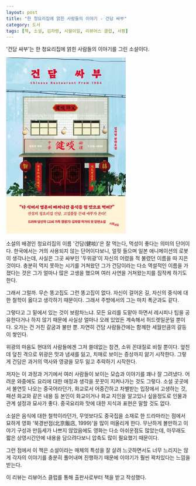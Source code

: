```yaml
---
layout: post
title: "한 청요리집에 얽힌 사람들의 이야기 - 건담 싸부"
category: 도서
tags: [책, 소설, 김자령, 시월이일, 리뷰어스 클럽, 서평]
---
```


'건담 싸부'는
한 청요리집에 얽힌 사람들의 이야기를 그린 소설이다.

![표지](/images/jiandan-chinese-restaurant-from-1984-book-h480.jpg)

소설의 배경인 청요리집의 이름 '건담(健啖)'은
잘 먹는다, 먹성이 좋다는 의미의 단어이다.
한국에서는 거의 사용되지 않는 단어이다보니,
얼핏 들으며 일본 애니메이션의 로봇이 생각나는데,
사실은 그곳 싸부인 '두위광'이 자신의 어렸을 적 불렸던 이름을 따 지은 것이다.
충분히 먹지 못하는 시기를 거쳐왔던 그가 건담이라는 다소 역설적인 이름을 가졌다는 것은
그가 얼마나 많은 고생을 했으며 여러 사연을 거쳐왔는지를 짐작케 하기도 한다.

그래서 그럴까.
무슨 똥고집도 그런 똥고집이 없다.
자신이 걸어온 길, 자신의 중식에 대한 철학이 옳다고 생각하기 때문이다.
그래서 주방에서의 그는 마치 폭군과도 같다.

그렇다고 그 밑에서 있는 것이 보람차느냐.
모든 요리를 도맡아 하면서 레시피나 팁을 공유한다거나 하지 않기 때문에
사실상 얼마나 오래 있었든 계속해서 허드렛일꾼일 뿐이다.
오가는 건 거친 갈굼과 불만 뿐.
자연히 건담 사람들간에는 함께한 세월만큼의 갈등이 쌓인다.

위광의 마음도 현대의 사람들에겐 그저 쓸데없는 참견, 소위 꼰대질로 비칠 뿐이다.
엎친데 덮친 격으로 위광은 맛과 냄새를 잃고, 치매로 보이는 증상까지 앓기 시작한다.
그렇게 건담은 과거의 역사와 영광을 모두 잃고 추락하기 시작한다.

저자는 이 과정과 거기에서 여러 사람들이 보이는 모습과 이야기를 꽤나 잘 그려냈다.
어려운 와중에도 요리에 대한 애정과 생각을 꿋꿋이 지켜나가는 것도 그렇다.
소설 곳곳에서 불연듯 나오는 중국어라던가, 
화교로서 어중간하고 차별받는 입장에서 고생하는 것,
패션 화교와 같은 내용 등
본인이 화교이거나 화교 지인을 알고있나 싶을정도로
인물과 관계 설정과 묘사가 좋다.
중국요리와 맛에 대한 지식과 표현은 말할 것도 없다.

소설은 음식에 대한 철학이라던가,
무엇보다도 중국집을 소재로 한 드라마라는 점에서 묘하게 영화 '북경반점(北京飯店, 1999)'을 많이 떠올리게 한다.
무난하게 볼만하고 이야기 구성과 만듬세가 나쁘지 않았음에도 영화는 다소 아쉬운점도 많았는데,
아무래도 짧은 상영시간안에 내용을 담으려다보니 압축도 많이 필요했기 때문이다.

그런 점에서 이 책은 소설이라는 매체의 특성을 잘 살려
느긋하면서도 너무 느리지는 않게
각자의 이야기를 충분히 풀어내며 진행하기 때문에
이야기가 훨씬 꽉차있다는 느낌을 받는다.



<div class="im im-info">
이 리뷰는 리뷰어스 클럽를 통해 출판사로부터 책을 받고 작성했다.
</div>
